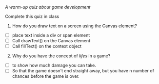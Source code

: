 *A warm-up quiz about game development*

Complete this quiz in class

1. How do you draw text on a screen using the Canvas element?

- [ ] place text inside a div or span element
- [ ] Call drawText() on the Canvas element
- [ ] Call fillText() on the context object

2. Why do you have the concept of *lifes* in a game?

- [ ] to show how much damage you can take.
- [ ] So that the game doesn't end straight away, but you have n number of chances before the game is over.
